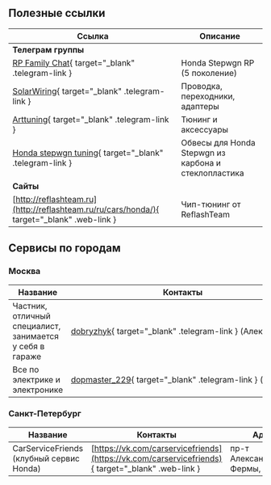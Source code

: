 ## Полезные ссылки

| Ссылка                                                                                     | Описание                                             |  
|--------------------------------------------------------------------------------------------|------------------------------------------------------|
| **Телеграм группы**                                                                        |                                                      |          
| [RP Family Chat](https://t.me/RPfamily_chat){ target="_blank" .telegram-link }             | Honda Stepwgn RP (5 поколение)                       |
| [SolarWiring](https://t.me/solarwiring){ target="_blank" .telegram-link }                  | Проводка, переходники, адаптеры                      |
| [Arttuning](https://t.me/Arttuningvdk){ target="_blank" .telegram-link }                   | Тюнинг и аксессуары                                  |
| [Honda stepwgn tuning](https://t.me/Honda_Tuning){ target="_blank" .telegram-link }        | Обвесы для Honda Stepwgn из карбона и стеклопластика |
| **Сайты**                                                                                  |                                                      |          
| [http://reflashteam.ru](http://reflashteam.ru/ru/cars/honda/){ target="_blank" .web-link } | Чип-тюнинг от ReflashTeam                            |

## Сервисы по городам

### Москва

| Название                                                 | Контакты                                                                                            | Адрес                        |
|----------------------------------------------------------|-----------------------------------------------------------------------------------------------------|------------------------------|
| Частник, отличный специалист, занимается у себя в гараже | <nobr>[dobryzhyk](https://t.me/dobryzhyk){ target="_blank" .telegram-link } (Алексей)</nobr>        | Московская область, Серпухов |
| Все по электрике и электронике                           | <nobr>[dopmaster_229](https://t.me/dopmaster_229){ target="_blank" .telegram-link } (Сергей)</nobr> | 120 км. от МКАДа             |

### Санкт-Петербург

| Название                                 | Контакты                                                                                          | Адрес                           |
|------------------------------------------|---------------------------------------------------------------------------------------------------|---------------------------------|
| CarServiceFriends (клубный сервис Honda) | [https://vk.com/carservicefriends](https://vk.com/carservicefriends){ target="_blank" .web-link } | пр-т Александровской Фермы, 21А |
